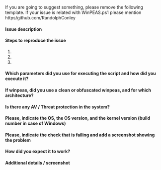 If you are going to suggest something, please remove the following template.
If your issue is related with WinPEAS.ps1 please mention https/github.com/RandolphConley

#### Issue description


#### Steps to reproduce the issue

1.
2.
3.

#### Which parameters did you use for executing the script and how did you execute it?


#### If winpeas, did you use a clean or obfuscated winpeas, and for which architecture?


#### Is there any AV / Threat protection in the system?


#### Please, indicate the OS, the OS version, and the kernel version (build number in case of Windows)


#### Please, indicate the check that is failing and add a screenshot showing the problem


#### How did you expect it to work?


#### Additional details / screenshot

